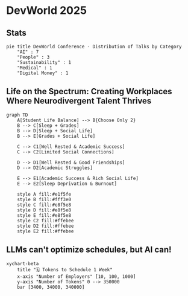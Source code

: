 # DevWorld 2025

## Stats

```mermaid
pie title DevWorld Conference - Distribution of Talks by Category
    "AI" : 7
    "People" : 3
    "Sustainability" : 1
    "Medical" : 1
    "Digital Money" : 1
```

## Life on the Spectrum: Creating Workplaces Where Neurodivergent Talent Thrives


```mermaid
graph TD
    A[Student Life Balance] --> B{Choose Only 2}
    B --> C[Sleep + Grades]
    B --> D[Sleep + Social Life]
    B --> E[Grades + Social Life]
    
    C --> C1[Well Rested & Academic Success]
    C --> C2[Limited Social Connections]
    
    D --> D1[Well Rested & Good Friendships]
    D --> D2[Academic Struggles]
    
    E --> E1[Academic Success & Rich Social Life]
    E --> E2[Sleep Deprivation & Burnout]
    
    style A fill:#e1f5fe
    style B fill:#fff3e0
    style C fill:#e8f5e8
    style D fill:#e8f5e8
    style E fill:#e8f5e8
    style C2 fill:#ffebee
    style D2 fill:#ffebee
    style E2 fill:#ffebee
```

## LLMs can't optimize schedules, but AI can!

```mermaid
xychart-beta
    title "🗓️ Tokens to Schedule 1 Week"
    x-axis "Number of Employers" [10, 100, 1000]
    y-axis "Number of Tokens" 0 --> 350000
    bar [3400, 34000, 340000]
```

